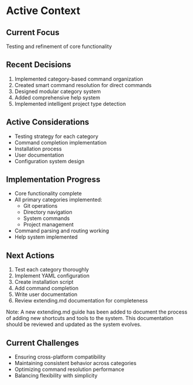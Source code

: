 # Active Context

## Current Focus
Testing and refinement of core functionality

## Recent Decisions
1. Implemented category-based command organization
2. Created smart command resolution for direct commands
3. Designed modular category system
4. Added comprehensive help system
5. Implemented intelligent project type detection

## Active Considerations
- Testing strategy for each category
- Command completion implementation
- Installation process
- User documentation
- Configuration system design

## Implementation Progress
- Core functionality complete
- All primary categories implemented:
  - Git operations
  - Directory navigation
  - System commands
  - Project management
- Command parsing and routing working
- Help system implemented

## Next Actions
1. Test each category thoroughly
2. Implement YAML configuration
3. Create installation script
4. Add command completion
5. Write user documentation
6. Review extending.md documentation for completeness

Note: A new extending.md guide has been added to document the process of adding new shortcuts and tools to the system. This documentation should be reviewed and updated as the system evolves.

## Current Challenges
- Ensuring cross-platform compatibility
- Maintaining consistent behavior across categories
- Optimizing command resolution performance
- Balancing flexibility with simplicity
